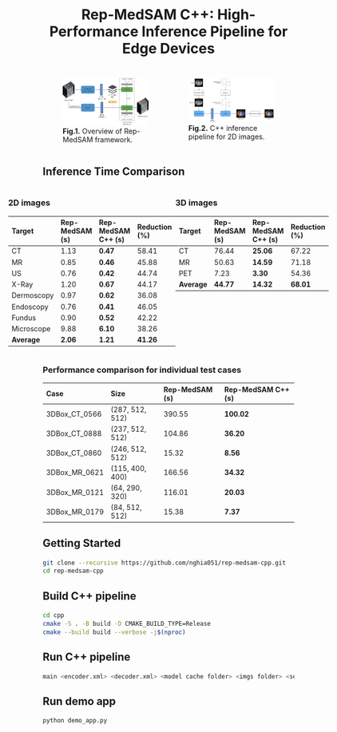 # <p align="center">Rep-MedSAM C++: High-Performance Inference Pipeline for Edge Devices</p>

<div style="display: flex; justify-content: center; align-items: stretch;">
  <figure style="width: 50%;">
    <img width="100%" alt="Rep-MedSAM Model" src="assets/repmedsam_model.png">
    <figcaption><strong>Fig.1.</strong> Overview of Rep-MedSAM framework.</figcaption>
  </figure>
  <figure style="width: 50%;">
    <img width="100%" alt="C++ Pipeline" src="assets/pipeline_cpp.png">
    <figcaption><strong>Fig.2.</strong> C++ inference pipeline for 2D images.</figcaption>
  </figure>
</div>

## Inference Time Comparison
<div style="display: flex; justify-content: center;">

<div style="flex: 1;">
<h3 align="left">2D images</h3>

| **Target**   | **Rep-MedSAM (s)** | **Rep-MedSAM C++ (s)** | **Reduction (%)** |
|:-------------|:-------------------|:-----------------------|:------------------|
| CT           | 1.13               | **0.47**               | 58.41             |
| MR           | 0.85               | **0.46**               | 45.88             |
| US           | 0.76               | **0.42**               | 44.74             |
| X-Ray        | 1.20               | **0.67**               | 44.17             |
| Dermoscopy   | 0.97               | **0.62**               | 36.08             |
| Endoscopy    | 0.76               | **0.41**               | 46.05             |
| Fundus       | 0.90               | **0.52**               | 42.22             |
| Microscope   | 9.88               | **6.10**               | 38.26             |
| **Average**  | **2.06**           | **1.21**               | **41.26**         |

</div>

<div style="flex: 1;">
<h3 align="left">3D images</h3>

| **Target**   | **Rep-MedSAM (s)** | **Rep-MedSAM C++ (s)** | **Reduction (%)** |
|:-------------|:-------------------|:-----------------------|:------------------|
| CT           | 76.44              | **25.06**              | 67.22             |
| MR           | 50.63              | **14.59**              | 71.18             |
| PET          | 7.23               | **3.30**               | 54.36             |
| **Average**  | **44.77**          | **14.32**              | **68.01**         |

</div>

</div>

<h3 align="left">Performance comparison for individual test cases</h3>

| **Case**                 | **Size**             | **Rep-MedSAM (s)**    | **Rep-MedSAM C++ (s)**    |
|:-------------------------|:---------------------|:----------------------|:--------------------------|
| 3DBox_CT_0566            | (287, 512, 512)	  | 390.55                | **100.02**                |
| 3DBox_CT_0888            | (237, 512, 512)      | 104.86                | **36.20**                 |
| 3DBox_CT_0860            | (246, 512, 512)      | 15.32                 | **8.56**                  |
| 3DBox_MR_0621            | (115, 400, 400)      | 166.56                | **34.32**                 |
| 3DBox_MR_0121            | (64, 290, 320)       | 116.01                | **20.03**                 |
| 3DBox_MR_0179            | (84, 512, 512)       | 15.38                 | **7.37**                  |

## Getting Started

```bash
git clone --recursive https://github.com/nghia051/rep-medsam-cpp.git
cd rep-medsam-cpp
```

## Build C++ pipeline
```bash
cd cpp
cmake -S . -B build -D CMAKE_BUILD_TYPE=Release
cmake --build build --verbose -j$(nproc)
```

## Run C++ pipeline
```bash
main <encoder.xml> <decoder.xml> <model cache folder> <imgs folder> <segs folder>
```

## Run demo app
```bash
python demo_app.py
```